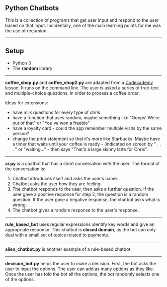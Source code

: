 ## Python Chatbots 

This is a collection of programs that get user input and respond to the user based on that input. Incidentally, one of the main learning points for me was the use of recursion.

---

## Setup
* Python 3
* The __random__ library

---

__coffee_shop.py__ and __coffee_shop2.py__ are adapted from a [Codecademy](https://www.codecademy.com) lesson. It runs on the command line. The user is asked a series of free-text and multiple-choice questions, in order to process a coffee order.

Ideas for extensions:
* have milk questions for every type of drink.
* have a function that uses random, maybe something like "Ooops! We're out of that" or "You've won a freebie"
* have a loyalty card - could the app remember multiple visits by the same person?
* change the print statement so that it's more like Starbucks. Maybe have a timer that waits until your coffee is ready - (indicated on screen by " . . . " or "waiting..." - then says "That's a large skinny latte for Chris".

---

__ai.py__  is a chatbot that has a short conversation with the user. The format of the conversation is:
1. Chatbot introduces itself and asks the user's name.
2. Chatbot asks the user how they are feeling.
3. The chatbot responds to the user, then asks a further question. If the user gave a positive response for step 2, the question is a random question. If the user gave a negative response, the chatbot asks what is wrong.
4. The chatbot gives a random response to the user's response. 

---

__rule_based_bot__ uses regular expressions identify key words and give an appropriate response. This chatbot is __closed domain__, as the bot can only deal with a small set of topics related to payments. 

---

__alien_chatbot.py__ is another example of a rule-based chatbot.

---

__decision_bot.py__ helps the user to make a decision. First, the bot asks the user to input the options. The user can add as many options as they like. Once the user has told the bot all the options, the bot randomly selects one of the options. 